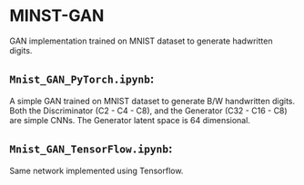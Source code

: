 # MINST-GAN
GAN implementation trained on MNIST dataset to generate hadwritten digits.

## `Mnist_GAN_PyTorch.ipynb`:

A simple GAN trained on MNIST dataset to generate B/W handwritten digits. Both the Discriminator (C2 - C4 - C8), and the Generator (C32 - C16 - C8) are simple CNNs. The Generator latent space is 64 dimensional.

## `Mnist_GAN_TensorFlow.ipynb`:

Same network implemented using Tensorflow.
